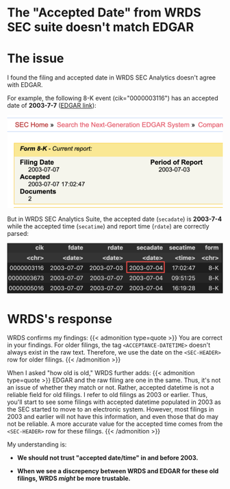 # The "Accepted Date" from WRDS SEC suite doesn't match EDGAR



# The issue

I found the filing and accepted date in WRDS SEC Analytics doesn't agree with EDGAR.

For example, the following 8-K event (cik="0000003116") has an accepted date of **2003-7-7** ([EDGAR link](https://www.sec.gov/Archives/edgar/data/3116/000095013703003712/0000950137-03-003712-index.htm)):

![](fig-1.png)

But in WRDS SEC Analytics Suite, the accepted date (`secadate`) is **2003-7-4** while the accepted time (`secatime`) and report time (`rdate`) are correctly parsed:

![](fig-2.png)

# WRDS's response

WRDS confirms my findings:
{{< admonition type=quote >}}
You are correct in your findings. For older filings, the tag `<ACCEPTANCE-DATETIME>` doesn't always exist in the raw text. Therefore, we use the date on the `<SEC-HEADER>` row for older filings. 
{{< /admonition >}}

When I asked "how old is old," WRDS further adds:
{{< admonition type=quote >}}
EDGAR and the raw filing are one in the same. Thus, it's not an issue of whether they match or not. Rather, accepted datetime is not a reliable field for old filings. I refer to old filings as 2003 or earlier. Thus, you'll start to see some filings with accepted datetime populated in 2003 as the SEC started to move to an electronic system. However, most filings in 2003 and earlier will not have this information, and even those that do may not be reliable. A more accurate value for the accepted time comes from the `<SEC-HEADER>` row for these filings.
{{< /admonition >}}

My understanding is:

- **We should not trust "accepted date/time" in and before 2003.**

- **When we see a discrepency between WRDS and EDGAR for these old filings, WRDS *might* be more trustable.**
